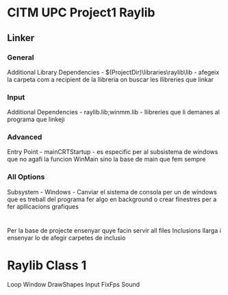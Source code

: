 # CITM UPC Project1 Raylib
 
## Linker

### General

Additional Library Dependencies - $(ProjectDir)\libraries\raylib\lib - afegeix la carpeta com a recipient de la llibreria on buscar les llibreries que linkar

### Input

Additional Dependencies - raylib.lib;winmm.lib - llibreries que li demanes al programa que linkeji

### Advanced
Entry Point - mainCRTStartup - es especific per al subsistema de windows que no agafi la funcion WinMain sino la base de main que fem sempre

### All Options
Subsystem - Windows - Canviar el sistema de consola per un de windows que es treball del programa fer algo en background o crear finestres per a fer apllicacions grafiques


# 
Per la base de projecte ensenyar quye facin servir all files
Inclusions llarga i ensenyar lo de afegir carpetes de inclusio


# Raylib Class 1

Loop
Window
DrawShapes
Input
FixFps
Sound